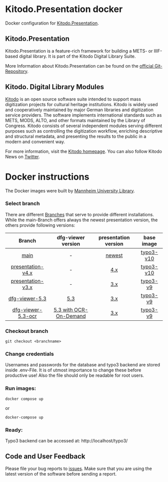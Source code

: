 # Kitodo.Presentation docker
Docker configuration for [Kitodo.Presentation](https://github.com/kitodo/kitodo-presentation).

## Kitodo.Presentation
Kitodo.Presentation is a feature-rich framework for building a METS- or IIIF-based digital library. It is part of the Kitodo Digital Library Suite.

More Information about Kitodo.Presentation can be found on the [official Git-Repository](https://github.com/kitodo/kitodo-presentation).

## Kitodo. Digital Library Modules
[Kitodo](https://github.com/kitodo) is an open source software suite intended to support mass digitization projects for cultural heritage institutions. Kitodo is widely used and cooperatively maintained by major German libraries and digitization service providers. The software implements international standards such as METS, MODS, ALTO, and other formats maintained by the Library of Congress. Kitodo consists of several independent modules serving different purposes such as controlling the digitization workflow, enriching descriptive and structural metadata, and presenting the results to the public in a modern and convenient way.

For more information, visit the [Kitodo homepage](https://www.kitodo.org). You can also follow Kitodo News on [Twitter](https://twitter.com/kitodo_org).

# Docker instructions
The Docker images were built by [Mannheim University Library](https://en.wikipedia.org/wiki/Mannheim_University_Library).

### Select branch
There are different [Branches](https://github.com/UB-Mannheim/kitodo-presentation-docker/branches) that serve to provide different installations. While the main-Branch offers always the newest presentation version, the others provide following versions:

|     **Branch**     	| **dfg-viewer version** 	|                         **presentation version**                         	| **base image** 	|
|:------------------:	|:----------------------:	|:------------------------------------------------------------------------:	|:--------------:	|
| [main](https://github.com/UB-Mannheim/kitodo-presentation-docker)               	| -                      	| [newest](https://github.com/kitodo/kitodo-presentation/releases)         	|         [typo3-v10](https://github.com/csidirop/typo3-docker/tree/typo3-v10.x)       	|
| [presentation-v4.x](https://github.com/UB-Mannheim/kitodo-presentation-docker/tree/presentation-v4.x)  	| -                      	| [4.x](https://github.com/kitodo/kitodo-presentation/releases/tag/v4.0.1)                                                                      	|       [typo3-v10](https://github.com/csidirop/typo3-docker/tree/typo3-v10.x)         	|
| [presentation-v3.x](https://github.com/UB-Mannheim/kitodo-presentation-docker/tree/presentation-v3.x)  	| -                      	| [3.x](https://github.com/kitodo/kitodo-presentation/releases/tag/v3.3.4) 	|         [typo3-v9](https://github.com/csidirop/typo3-docker/tree/typo3-v9.x)       	|
| [dfg-viewer-5.3](https://github.com/UB-Mannheim/kitodo-presentation-docker/tree/dfg-viewer-5.3)     	| [5.3](https://github.com/slub/dfg-viewer/releases/tag/v5.3.0)                     	|      [3.x](https://github.com/kitodo/kitodo-presentation/releases/tag/v3.3.4)      	|          [typo3-v9](https://github.com/csidirop/typo3-docker/tree/typo3-v9.x)      	|
| [dfg-viewer-5.3-ocr](https://github.com/UB-Mannheim/kitodo-presentation-docker/tree/dfg-viewer-5.3-ocr) 	| [5.3 with OCR-On-Demand](https://github.com/csidirop/dfg-viewer/tree/5.3-ocr-test)                    	|     [3.x](https://github.com/kitodo/kitodo-presentation/releases/tag/v3.3.4)                                            	|           [typo3-v9](https://github.com/csidirop/typo3-docker/tree/typo3-v9.x)     	|

### Checkout branch
    git checkout <branchname>

### Change credentials
Usernames and passwords for the database and typo3 backend are stored inside .env-File. It is of utmost importance to change these before productive use! Also the file should only be readable for root users.

### Run images:
    docker compose up

or  

    docker-compose up

### Ready:
Typo3 backend can be accessed at: http://localhost/typo3/


## Code and User Feedback
Please file your bug reports to [issues](https://github.com/UB-Mannheim/kitodo-presentation-docker/issues). Make sure that you are using the latest version of the software before sending a report.

